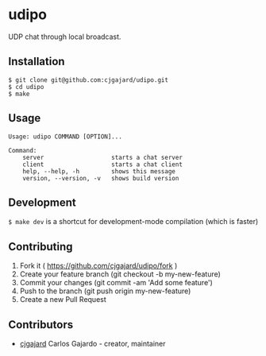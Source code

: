 # udipo

UDP chat through local broadcast.

## Installation

```
$ git clone git@github.com:cjgajard/udipo.git
$ cd udipo
$ make
```

## Usage

```text
Usage: udipo COMMAND [OPTION]...

Command:
    server                   starts a chat server
    client                   starts a chat client
    help, --help, -h         shows this message
    version, --version, -v   shows build version
```

## Development

`$ make dev` is a shortcut for development-mode compilation (which is faster)

## Contributing

1. Fork it ( https://github.com/cjgajard/udipo/fork )
2. Create your feature branch (git checkout -b my-new-feature)
3. Commit your changes (git commit -am 'Add some feature')
4. Push to the branch (git push origin my-new-feature)
5. Create a new Pull Request

## Contributors

- [cjgajard](https://github.com/cjgajard) Carlos Gajardo - creator, maintainer
